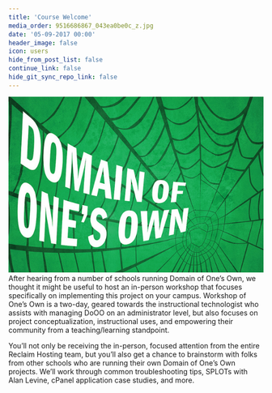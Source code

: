 ```yaml
---
title: 'Course Welcome'
media_order: 9516686867_043ea0be0c_z.jpg
date: '05-09-2017 00:00'
header_image: false
icon: users
hide_from_post_list: false
continue_link: false
hide_git_sync_repo_link: false
---
```


![](9516686867_043ea0be0c_z.jpg)After hearing from a number of schools running Domain of One’s Own, we thought it might be useful to host an in-person workshop that focuses specifically on implementing this project on your campus. Workshop of One’s Own is a two-day, geared towards the instructional technologist who assists with managing DoOO on an administrator level, but also focuses on project conceptualization, instructional uses, and empowering their community from a teaching/learning standpoint. 

You’ll not only be receiving the in-person, focused attention from the entire Reclaim Hosting team, but you’ll also get a chance to brainstorm with folks from other schools who are running their own Domain of One’s Own projects. We’ll work through common troubleshooting tips, SPLOTs with Alan Levine, cPanel application case studies, and more.
